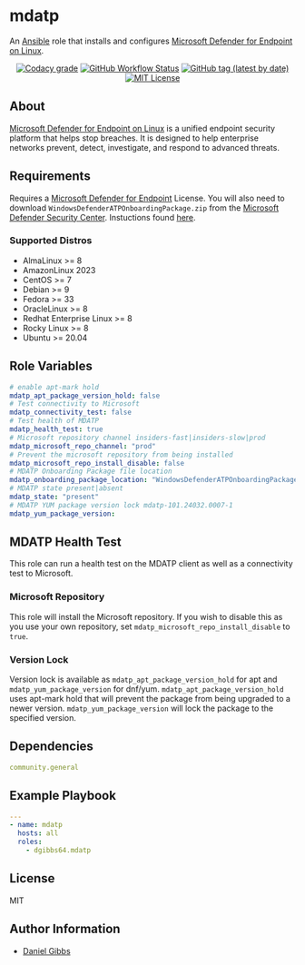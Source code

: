 # mdatp

An [Ansible](https://www.ansible.com) role that installs and configures <a href="https://learn.microsoft.com/en-us/defender-endpoint/microsoft-defender-endpoint-linux">Microsoft Defender for Endpoint on Linux</a>.

<p align="center">
<a href="https://app.codacy.com/gh/dgibbs64/ansible-role-mdatp"><img src="https://img.shields.io/codacy/grade/1a892d499efd4dabb73beffa8d64ed01?logo=codacy&style=flat-square" alt="Codacy grade"></a>
<a href="https://github.com/dgibbs64/ansible-role-mdatp/actions/workflows/molecule.yml"><img alt="GitHub Workflow Status" src="https://img.shields.io/github/actions/workflow/status/dgibbs64/ansible-role-mdatp/molecule.yml?label=molecule&logo=ansible&style=flat-square"></a>
<a href="https://galaxy.ansible.com/dgibbs64/mdatp"><img alt="GitHub tag (latest by date)" src="https://img.shields.io/github/v/tag/dgibbs64/ansible-role-mdatp?color=EE0000&label=release&logo=ansible&style=flat-square"></a>
<a href="https://github.com/dgibbs64/ansible-role-mdatp/blob/main/LICENSE.md"><img src="https://img.shields.io/github/license/gameservermanagers/docker-steamcmd?style=flat-square" alt="MIT License"></a>
</p>

## About

<a href="https://learn.microsoft.com/en-us/defender-endpoint/microsoft-defender-endpoint-linux">Microsoft Defender for Endpoint on Linux</a> is a unified endpoint security platform that helps stop breaches. It is designed to help enterprise networks prevent, detect, investigate, and respond to advanced threats.

## Requirements

Requires a <a href="https://learn.microsoft.com/en-us/defender-endpoint/microsoft-defender-endpoint">Microsoft Defender for Endpoint</a> License. You will also need to download `WindowsDefenderATPOnboardingPackage.zip` from the <a href="https://securitycenter.windows.com">Microsoft Defender Security Center</a>. Instuctions found <a href="https://learn.microsoft.com/en-us/defender-endpoint/linux-install-manually#download-the-onboarding-package">here</a>.

### Supported Distros

- AlmaLinux >= 8
- AmazonLinux 2023
- CentOS >= 7
- Debian >= 9
- Fedora >= 33
- OracleLinux >= 8
- Redhat Enterprise Linux >= 8
- Rocky Linux >= 8
- Ubuntu >= 20.04

## Role Variables

```yaml
# enable apt-mark hold
mdatp_apt_package_version_hold: false
# Test connectivity to Microsoft
mdatp_connectivity_test: false
# Test health of MDATP
mdatp_health_test: true
# Microsoft repository channel insiders-fast|insiders-slow|prod
mdatp_microsoft_repo_channel: "prod"
# Prevent the microsoft repository from being installed
mdatp_microsoft_repo_install_disable: false
# MDATP Onboarding Package file location
mdatp_onboarding_package_location: "WindowsDefenderATPOnboardingPackage.zip"
# MDATP state present|absent
mdatp_state: "present"
# MDATP YUM package version lock mdatp-101.24032.0007-1
mdatp_yum_package_version:
```

## MDATP Health Test

This role can run a health test on the MDATP client as well as a connectivity test to Microsoft.

### Microsoft Repository

This role will install the Microsoft repository. If you wish to disable this as you use your own repository, set `mdatp_microsoft_repo_install_disable` to `true`.

### Version Lock

Version lock is available as `mdatp_apt_package_version_hold` for apt and `mdatp_yum_package_version` for dnf/yum.
`mdatp_apt_package_version_hold` uses apt-mark hold that will prevent the package from being upgraded to a newer version.
`mdatp_yum_package_version` will lock the package to the specified version.

## Dependencies

```yaml
community.general
```

## Example Playbook

```yaml
---
- name: mdatp
  hosts: all
  roles:
    - dgibbs64.mdatp
```

## License

MIT

## Author Information

- [Daniel Gibbs](https://danielgibbs.co.uk)
